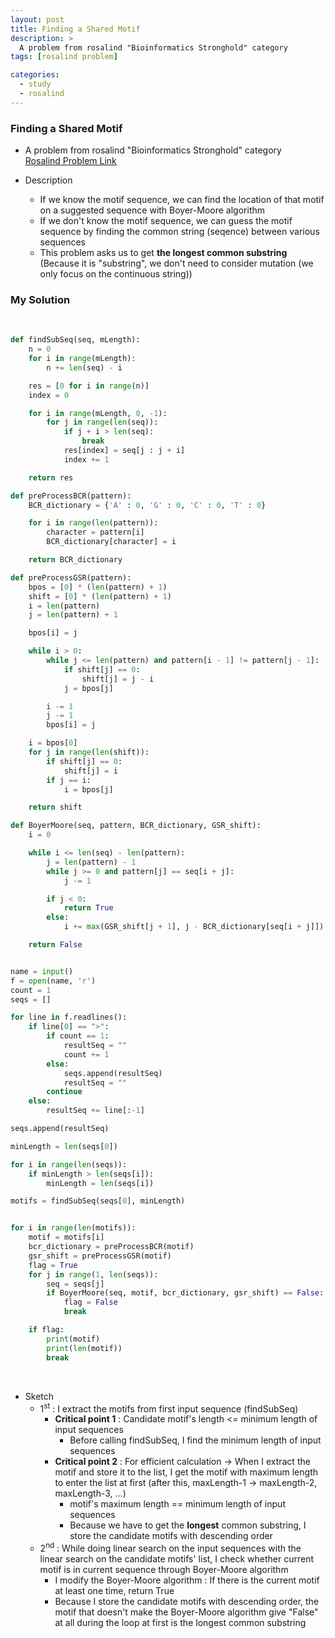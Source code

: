 ```yaml
---
layout: post
title: Finding a Shared Motif
description: >
  A problem from rosalind "Bioinformatics Stronghold" category
tags: [rosalind problem]

categories:
  - study
  - rosalind
---
```

### Finding a Shared Motif
* A problem from rosalind "Bioinformatics Stronghold" category<br>
[Rosalind Problem Link](https://rosalind.info/problems/lcsm/)

* Description
  * If we know the motif sequence, we can find the location of that motif on a suggested sequence with Boyer-Moore algorithm
  * If we don't know the motif sequence, we can guess the motif sequence by finding the common string (seqence) between various sequences
  * This problem asks us to get **the longest common substring** (Because it is "substring", we don't need to consider mutation (we only focus on the continuous string))


### My Solution
<br>

~~~python
def findSubSeq(seq, mLength):
    n = 0
    for i in range(mLength):
        n += len(seq) - i

    res = [0 for i in range(n)]
    index = 0

    for i in range(mLength, 0, -1):
        for j in range(len(seq)):
            if j + i > len(seq):
                break
            res[index] = seq[j : j + i]
            index += 1

    return res

def preProcessBCR(pattern):
    BCR_dictionary = {'A' : 0, 'G' : 0, 'C' : 0, 'T' : 0}

    for i in range(len(pattern)):
        character = pattern[i]
        BCR_dictionary[character] = i

    return BCR_dictionary

def preProcessGSR(pattern):
    bpos = [0] * (len(pattern) + 1)
    shift = [0] * (len(pattern) + 1)
    i = len(pattern)
    j = len(pattern) + 1

    bpos[i] = j

    while i > 0:
        while j <= len(pattern) and pattern[i - 1] != pattern[j - 1]:
            if shift[j] == 0:
                shift[j] = j - i
            j = bpos[j]

        i -= 1
        j -= 1
        bpos[i] = j

    i = bpos[0]
    for j in range(len(shift)):
        if shift[j] == 0:
            shift[j] = i
        if j == i:
            i = bpos[j]

    return shift

def BoyerMoore(seq, pattern, BCR_dictionary, GSR_shift):
    i = 0

    while i <= len(seq) - len(pattern):
        j = len(pattern) - 1
        while j >= 0 and pattern[j] == seq[i + j]:
            j -= 1

        if j < 0:
            return True
        else:
            i += max(GSR_shift[j + 1], j - BCR_dictionary[seq[i + j]])

    return False


name = input()
f = open(name, 'r')
count = 1
seqs = []

for line in f.readlines():
    if line[0] == ">":
        if count == 1:
            resultSeq = ""
            count += 1
        else:
            seqs.append(resultSeq)
            resultSeq = ""   
        continue
    else:
        resultSeq += line[:-1]

seqs.append(resultSeq)

minLength = len(seqs[0])

for i in range(len(seqs)):
    if minLength > len(seqs[i]):
        minLength = len(seqs[i])

motifs = findSubSeq(seqs[0], minLength)


for i in range(len(motifs)):
    motif = motifs[i]
    bcr_dictionary = preProcessBCR(motif)
    gsr_shift = preProcessGSR(motif)
    flag = True
    for j in range(1, len(seqs)):
        seq = seqs[j]
        if BoyerMoore(seq, motif, bcr_dictionary, gsr_shift) == False:
            flag = False
            break

    if flag:
        print(motif)
        print(len(motif))
        break
~~~

<br>

* Sketch
  * 1<sup>st</sup> : I extract the motifs from first input sequence (findSubSeq)
    * **Critical point 1** : Candidate motif's length <= minimum length of input sequences
      * Before calling findSubSeq, I find the minimum length of input sequences
    * **Critical point 2** : For efficient calculation -> When I extract the motif and store it to the list, I get the motif with maximum length to enter the list at first (after this, maxLength-1 -> maxLength-2, maxLength-3, ...)
      * motif's maximum length == minimum length of input sequences
      * Because we have to get the **longest** common substring, I store the candidate motifs with descending order
  * 2<sup>nd</sup> : While doing linear search on the input sequences with the linear search on the candidate motifs' list, I check whether current motif is in current sequence through Boyer-Moore algorithm
    * I modify the Boyer-Moore algorithm : If there is the current motif at least one time, return True
    * Because I store the candidate motifs with descending order, the motif that doesn't make the Boyer-Moore algorithm give "False" at all during the loop at first is the longest common substring
